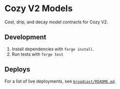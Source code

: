 # Cozy V2 Models

Cost, drip, and decay model contracts for Cozy V2.

## Development

1. Install dependencies with `forge install`.
2. Run tests with `forge test`

## Deploys

For a list of live deployments, see [`broadcast/README.md`](./broadcast/README.md).